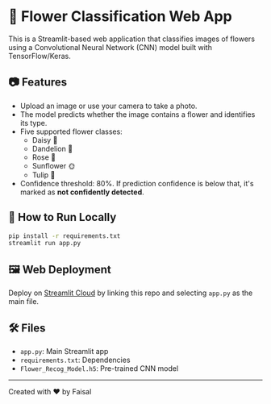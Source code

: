 # 🌸 Flower Classification Web App

This is a Streamlit-based web application that classifies images of flowers using a Convolutional Neural Network (CNN) model built with TensorFlow/Keras.

## 📷 Features
- Upload an image or use your camera to take a photo.
- The model predicts whether the image contains a flower and identifies its type.
- Five supported flower classes:
  - Daisy 🌼
  - Dandelion 🌻
  - Rose 🌹
  - Sunflower 🌞
  - Tulip 🌷
- Confidence threshold: 80%. If prediction confidence is below that, it's marked as **not confidently detected**.

## 🚀 How to Run Locally
```bash
pip install -r requirements.txt
streamlit run app.py
```

## 🖼️ Web Deployment
Deploy on [Streamlit Cloud](https://streamlit.io/cloud) by linking this repo and selecting `app.py` as the main file.

## 🛠️ Files
- `app.py`: Main Streamlit app
- `requirements.txt`: Dependencies
- `Flower_Recog_Model.h5`: Pre-trained CNN model

---

Created with ❤️ by Faisal